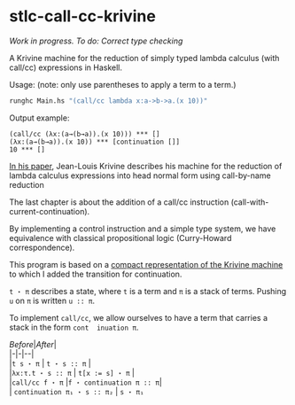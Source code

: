 # stlc-call-cc-krivine

*Work in progress. To do: Correct type checking*
  
A Krivine machine for the reduction of simply typed lambda calculus (with call/cc) expressions in Haskell.  
  
Usage: (note: only use parentheses to apply a term to a term.)  
```hs  
runghc Main.hs "(call/cc lambda x:a->b->a.(x 10))"  
```  
Output example:  
```  
(call/cc (λx:(a→(b→a)).(x 10))) *** []  
(λx:(a→(b→a)).(x 10)) *** [continuation []]  
10 *** []  
```  
  
[In his paper](https://www.irif.fr/~krivine/articles/lazymach.pdf), Jean-Louis Krivine describes his machine for the reduction of lambda calculus expressions into head normal form using call-by-name reduction
  
The last chapter is about the addition of a call/cc instruction (call-with-current-continuation).  
  
By implementing a control instruction and a simple type system, we have equivalence with classical propositional logic (Curry-Howard correspondence).  
  
This program is based on a [compact representation of the Krivine machine](https://hal.inria.fr/hal-01479035/document) to which I added the transition for continuation.  
    
``t ⋆ π`` describes a state, where ``t`` is a term and ``π`` is a stack of terms. Pushing ``u`` on  ``π`` is written ``u :: π``.  
  
To implement ``call/cc``, we allow ourselves to have a term that carries a stack in the form ``cont  inuation π``.  
  
  
*Before*|*After*|  
|-|-|--|  
|``t s ⋆ π`` | ``t ⋆ s :: π`` |  
|``λx:τ.t ⋆ s :: π`` | ``t[x := s] ⋆ π`` |  
|``call/cc f ⋆ π`` |``f ⋆ continuation π :: π``|  
| ``continuation π₁ ⋆ s :: π₂`` | ``s ⋆ π₁``

